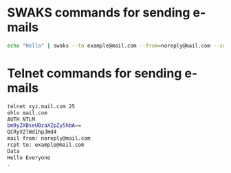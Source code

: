 # SWAKS commands for sending e-mails  

```bash
echo "Hello" | swaks --to example@mail.com --from=noreply@mail.com --server=xyz.mail.com --auth=LOGIN --auth-user=noreply --auth-password=test
```

# Telnet commands for sending e-mails  
```bash
telnet xyz.mail.com 25
ehlo mail.com
AUTH NTLM
bm9yZXBseUBzaXZpZy5hbA==
QCRyV2lWd1hpJWd4
mail from: noreply@mail.com
rcpt to: example@mail.com
Data
Hello Everyone
.
```
